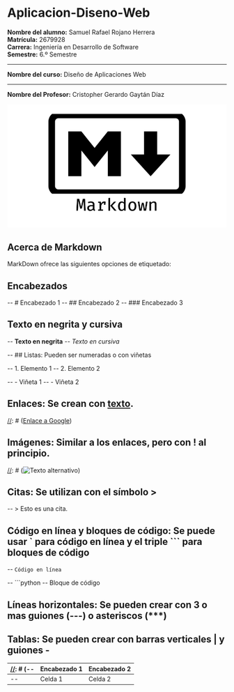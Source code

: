 # Aplicacion-Diseno-Web

**Nombre del alumno:** Samuel Rafael Rojano Herrera  
**Matrícula:** 2679928  
**Carrera:** Ingeniería en Desarrollo de Software  
**Semestre:** 6.º Semestre  

---

**Nombre del curso:** Diseño de Aplicaciones Web

---

**Nombre del Profesor:** Cristopher Gerardo Gaytán Díaz


![Texto alternativo](MarkDown.png)

## Acerca de Markdown

MarkDown ofrece las siguientes opciones de etiquetado:

## Encabezados

-- # Encabezado 1
-- ## Encabezado 2
-- ### Encabezado 3

## Texto en negrita y cursiva

-- **Texto en negrita**
-- *Texto en cursiva*


-- ## Listas: Pueden ser numeradas o con viñetas

-- 1. Elemento 1
-- 2. Elemento 2

-- - Viñeta 1
-- - Viñeta 2


## Enlaces: Se crean con [texto](URL).

[//]: # ([Enlace a Google](https://www.google.com))


## Imágenes: Similar a los enlaces, pero con ! al principio.

[//]: # (![Texto alternativo](URL_de_la_imagen))



## Citas: Se utilizan con el símbolo >

-- > Esto es una cita.

## Código en línea y bloques de código: Se puede usar ` para código en línea y el triple ``` para bloques de código

-- `Código en línea`

-- ```python
-- Bloque de código


## Líneas horizontales: Se pueden crear con 3 o mas guiones (---) o asteriscos (***)

[//]: # (-- ---)

## Tablas: Se pueden crear con barras verticales | y guiones -

[//]: # (-- | Encabezado 1 | Encabezado 2 |
-- | ------------ | ------------ |
-- | Celda 1      | Celda 2      |)
